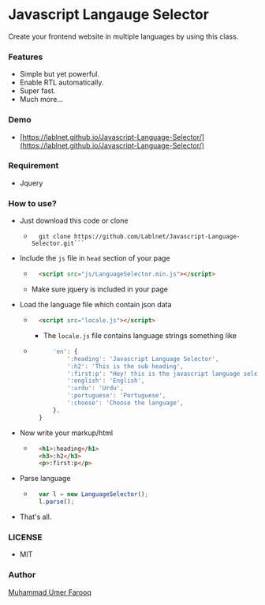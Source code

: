 
# Javascript Langauge Selector

Create your frontend website in multiple languages by using this class.

### Features
- Simple but yet powerful.
- Enable RTL automatically.
- Super fast.
- Much more...

### Demo
- [https://lablnet.github.io/Javascript-Language-Selector/](https://lablnet.github.io/Javascript-Language-Selector/)

### Requirement
- Jquery

### How to use?

- Just download this code or clone
	- ``` 
		git clone https://github.com/Lablnet/Javascript-Language-Selector.git```
- Include the `js` file in `head` section of your page
	- ```html 
		<script src="js/LanguageSelector.min.js"></script>	
	- Make sure jquery is included in your page

- Load the language file which contain json data
	- ```html 
		<script src="locale.js"></script>
		```
		
	  - The `locale.js` file contains language strings something like
	- ```js lang = {
			'en': {
				':heading': 'Javascript Language Selector',
				':h2': 'This is the sub heading',
				':first:p': "Hey! this is the javascript language selector",
				':english': 'English',
				':urdu': 'Urdu',
				':portuguese': 'Portuguese',
				':choose': 'Choose the language',
			},
		}
- Now write your markup/html
	- ```html
		<h1>:heading</h1>
		<h3>:h2</h3>
		<p>:first:p</p>
- Parse language
	- ```js
		var l = new LanguageSelector();
		l.parse();	
- That's all.


### LICENSE
- MIT

### Author
[Muhammad Umer Farooq](https://lablnet.github.io/profile/)
